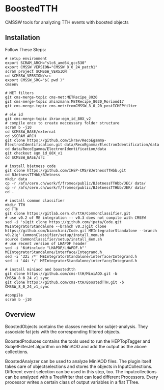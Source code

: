BoostedTTH
=======

CMSSW tools for analyzing TTH events with boosted objects

## Installation
Follow These Steps:

    # setup environment
    export SCRAM_ARCH="slc6_amd64_gcc530"
    export CMSSW_VERSION="CMSSW_8_0_24_patch1"
    scram project $CMSSW_VERSION
    cd $CMSSW_VERSION/src
    export CMSSW_SRC="$( pwd )"
    cmsenv
    
    # MET filters
    git cms-merge-topic cms-met:METRecipe_8020
    git cms-merge-topic ahinzmann:METRecipe_8020_Moriond17
    git cms-merge-topic cms-met:fromCMSSW_8_0_20_postICHEPfilter

    # ele id
    git cms-merge-topic ikrav:egm_id_80X_v2
    # compile once to create neccessary folder structure
    scram b -j10  
    cd $CMSSW_BASE/external
    cd $SCRAM_ARCH
    git clone https://github.com/ikrav/RecoEgamma-ElectronIdentification.git data/RecoEgamma/ElectronIdentification/data
    cd data/RecoEgamma/ElectronIdentification/data
    git checkout egm_id_80X_v1
    cd $CMSSW_BASE/src
    
    # install bjetness code
    git clone https://github.com/IHEP-CMS/BJetnessTTHbb.git
    cd BJetnessTTHbb/BJetness
    mkdir data
    cp -r /afs/cern.ch/work/f/fromeo/public/BJetnessTTHbb/JEC/ data/
    cp -r /afs/cern.ch/work/f/fromeo/public/BJetnessTTHbb/JER/ data/
    cd -
    
    # install common classifier
    mkdir TTH
    cd TTH
    git clone https://gitlab.cern.ch/ttH/CommonClassifier.git
    # use v0.2 of ME integration -- v0.3 does not compile with CMSSW
    sed -i 's|git clone https://github.com/jpata/Code.git MEIntegratorStandalone --branch v0.3|git clone https://github.com/bianchini/Code.git MEIntegratorStandalone --branch v0.2|g' CommonClassifier/setup/install_mem.sh
    source CommonClassifier/setup/install_mem.sh
    # use recent version of LHAPDF header
    sed -i '6i#include "LHAPDF/LHAPDF.h"' MEIntegratorStandalone/interface/Integrand.h
    sed -i '32i /*' MEIntegratorStandalone/interface/Integrand.h
    sed -i '44i */' MEIntegratorStandalone/interface/Integrand.h

    # install miniaod and boostedtth
    git clone https://github.com/cms-ttH/MiniAOD.git -b CMSSW_8_0_24_v1_sync
    git clone https://github.com/cms-ttH/BoostedTTH.git -b CMSSW_8_0_24_v1_sync   
    
    #compile
    scram b -j10
    
## Overview
BoostedObjects contains the classes needed for subjet-analysis. They associate fat jets with the corresponding filtered objects.

BoostedProduces contains the tools used to run the HEPTopTagger and SubjetFilterJet algorithm on MiniAOD and add the output as the above collections.

BoostedAnalyzer can be used to analyze MiniAOD files. The plugin itself takes care of objectselections and stores the objects in InputCollections. Different event selection can be used in this step, too. The inputcollections can be analyzed with a TreeWriter that can load different Processors. Every processor writes a certain class of output variables in a flat TTree.
